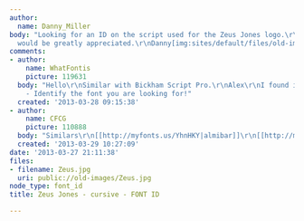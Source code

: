 ```yaml
---
author:
  name: Danny_Miller
body: "Looking for an ID on the script used for the Zeus Jones logo.\r\n\r\nAny help
  would be greatly appreciated.\r\nDanny[img:sites/default/files/old-images/Zeus_5998.jpg]"
comments:
- author:
    name: WhatFontis
    picture: 119631
  body: "Hello\r\nSimilar with Bickham Script Pro.\r\nAlex\r\nI found it using: http://www.whatfontis.com
    - Identify the font you are looking for!"
  created: '2013-03-28 09:15:38'
- author:
    name: CFCG
    picture: 110888
  body: "Similars\r\n[[http://myfonts.us/YhnHKY|almibar]]\r\n[[http://myfonts.us/TaaZq9|quarzo]]"
  created: '2013-03-29 10:27:09'
date: '2013-03-27 21:11:38'
files:
- filename: Zeus.jpg
  uri: public://old-images/Zeus.jpg
node_type: font_id
title: Zeus Jones - cursive - FONT ID

---
```

